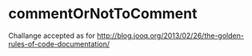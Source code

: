 commentOrNotToComment
=====================

Challange accepted as for http://blog.jooq.org/2013/02/26/the-golden-rules-of-code-documentation/